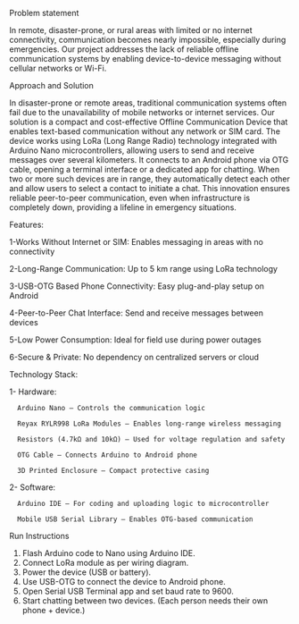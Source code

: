 Problem statement 

In remote, disaster-prone, or rural areas with limited or no internet connectivity, communication becomes nearly impossible, especially during emergencies. Our project addresses the lack of reliable offline communication systems by enabling device-to-device messaging without cellular networks or Wi-Fi.


Approach and Solution 

In disaster-prone or remote areas, traditional communication systems often fail due to the unavailability of mobile networks or internet services. Our solution is a compact and cost-effective Offline Communication Device that enables text-based communication without any network or SIM card.
The device works using LoRa (Long Range Radio) technology integrated with Arduino Nano microcontrollers, allowing users to send and receive messages over several kilometers. It connects to an Android phone via OTG cable, opening a terminal interface or a dedicated app for chatting.
When two or more such devices are in range, they automatically detect each other and allow users to select a contact to initiate a chat. 
This innovation ensures reliable peer-to-peer communication, even when infrastructure is completely down, providing a lifeline in emergency situations.


 Features:

1-Works Without Internet or SIM: Enables messaging in areas with no connectivity

2-Long-Range Communication: Up to 5 km range using LoRa technology

3-USB-OTG Based Phone Connectivity: Easy plug-and-play setup on Android

4-Peer-to-Peer Chat Interface: Send and receive messages between devices

5-Low Power Consumption: Ideal for field use during power outages

6-Secure & Private: No dependency on centralized servers or cloud


Technology Stack:

1- Hardware:

      Arduino Nano – Controls the communication logic

      Reyax RYLR998 LoRa Modules – Enables long-range wireless messaging

      Resistors (4.7kΩ and 10kΩ) – Used for voltage regulation and safety

      OTG Cable – Connects Arduino to Android phone

      3D Printed Enclosure – Compact protective casing

2- Software:

      Arduino IDE – For coding and uploading logic to microcontroller

      Mobile USB Serial Library – Enables OTG-based communication



Run Instructions
1. Flash Arduino code to Nano using Arduino IDE.
2. Connect LoRa module as per wiring diagram.
3. Power the device (USB or battery).
4. Use USB-OTG to connect the device to Android phone.
5. Open Serial USB Terminal app and set baud rate to 9600.
6. Start chatting between two devices.
   (Each person needs their own phone + device.)


